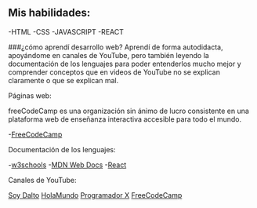 ## Mis habilidades:

-HTML
-CSS
-JAVASCRIPT
-REACT

###¿cómo aprendí desarrollo web?
Aprendí de forma autodidacta, apoyándome en canales de YouTube, pero también leyendo la documentación de los lenguajes para poder entenderlos mucho mejor y comprender conceptos que en videos de YouTube no se explican claramente o que se explican mal.

Páginas web:

freeCodeCamp es una organización sin ánimo de lucro consistente en una plataforma web de enseñanza interactiva accesible para todo el mundo.

-[FreeCodeCamp](https://www.freecodecamp.org/)

Documentación de los lenguajes:

-[w3schools](https://www.w3schools.com/)
-[MDN Web Docs](https://developer.mozilla.org/es/)
-[React](https://es.reactjs.org/)

Canales de YouTube:

[Soy Dalto](https://www.youtube.com/@soydalto)
[HolaMundo](https://www.youtube.com/@HolaMundoDev)
[Programador X](https://www.youtube.com/@ProgramadorX)
[FreeCodeCamp](https://www.youtube.com/@freecodecampespanol)







